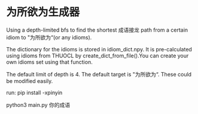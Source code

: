 # 为所欲为生成器
Using a depth-limited bfs to find the shortest 成语接龙 path from a certain idiom to "为所欲为“(or any idioms).

The dictionary for the idioms is stored in idiom_dict.npy. It is pre-calculated using idioms from THUOCL by create_dict_from_file().You can create your own idioms set using that function.

The default limit of depth is 4. The default target is "为所欲为“. These could be modified easily.



run:
pip install -xpinyin

python3 main.py 你的成语
